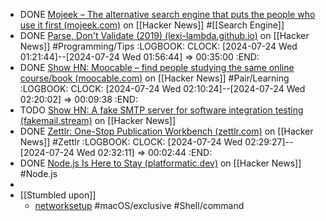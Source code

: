 - DONE [Mojeek – The alternative search engine that puts the people who use it first (mojeek.com)](https://news.ycombinator.com/item?id=41028795) on [[Hacker News]] #[[Search Engine]]
- DONE [Parse, Don't Validate (2019) (lexi-lambda.github.io)](https://news.ycombinator.com/item?id=41031585) on [[Hacker News]] #Programming/Tips
  :LOGBOOK:
  CLOCK: [2024-07-24 Wed 01:21:44]--[2024-07-24 Wed 01:56:44] =>  00:35:00
  :END:
- DONE [Show HN: Moocable – find people studying the same online course/book (moocable.com)](https://news.ycombinator.com/item?id=41024964) on [[Hacker News]] #Pair/Learning
  :LOGBOOK:
  CLOCK: [2024-07-24 Wed 02:10:24]--[2024-07-24 Wed 02:20:02] =>  00:09:38
  :END:
- TODO [Show HN: A fake SMTP server for software integration testing (fakemail.stream)](https://news.ycombinator.com/item?id=41024358) on [[Hacker News]]
- DONE [Zettlr: One-Stop Publication Workbench (zettlr.com)](https://news.ycombinator.com/item?id=41023319) on [[Hacker News]] #Zettlr
  :LOGBOOK:
  CLOCK: [2024-07-24 Wed 02:29:27]--[2024-07-24 Wed 02:32:11] =>  00:02:44
  :END:
- DONE [Node.js Is Here to Stay (platformatic.dev)](https://news.ycombinator.com/item?id=41027749) on [[Hacker News]] #Node.js
-
- [[Stumbled upon]]
	- [networksetup](https://tldr.inbrowser.app/pages/osx/networksetup) #macOS/exclusive #Shell/command